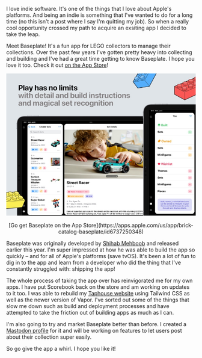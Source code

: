 I love indie software. It's one of the things that I love about Apple's platforms. And being an indie is something that I've wanted to do for a long time (no this isn't a post where I say I'm quitting my job). So when a really cool opportunity crossed my path to acquire an exsiting app I decided to take the leap.

Meet Baseplate! It's a fun app for LEGO collectors to manage their collections. Over the past few years I've gotten pretty heavy into collecting and building and I've had a great time getting to know Baseplate. I hope you love it too. Check it out [on the App Store](https://apps.apple.com/us/app/brick-catalog-baseplate/id6737250348)!

![Screenshot of Baseplate](assets/baseplate.jpeg)
<div align="center">[Go get Baseplate on the App Store](https://apps.apple.com/us/app/brick-catalog-baseplate/id6737250348)</div>

Baseplate was originally developed by [Shihab Mehboob](https://x.com/JPEGuin) and released earlier this year. I'm super impressed at how he was able to build the app so quickly – and for all of Apple's platforms (save tvOS). It's been a lot of fun to dig in to the app and learn from a developer who did the thing that I've constantly struggled with: shipping the app!

The whole process of taking the app over has reinvigorated me for my own apps. I have put Scorebook back on the store and am working on updates to it too. I was able to rebuild my [Taphouse website](https://taphouse.io) using Tailwind CSS as well as the newer version of Vapor. I've sorted out some of the things that slow me down such as build and deployment processes and have attempted to take the friction out of building apps as much as I can.

I'm also going to try and market Baseplate better than before. I created a [Mastodon profile](https://indieapps.space/@baseplate) for it and will be working on features to let users post about their collection super easily.

So go give the app a whirl. I hope you like it!
